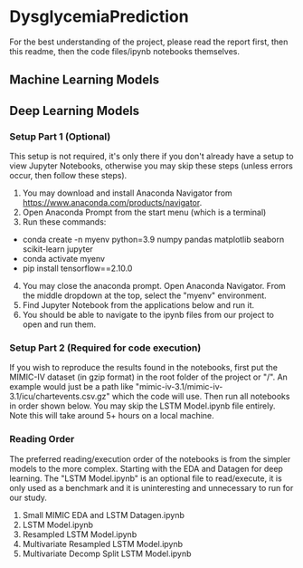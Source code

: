 # DysglycemiaPrediction

For the best understanding of the project, please read the report first, then this readme, then the code files/ipynb notebooks themselves.

## Machine Learning Models

## Deep Learning Models

### Setup Part 1 (Optional)

This setup is not required, it's only there if you don't already have a setup to view Jupyter Notebooks, otherwise you may skip these steps (unless errors occur, then follow these steps).

1. You may download and install Anaconda Navigator from https://www.anaconda.com/products/navigator.
2. Open Anaconda Prompt from the start menu (which is a terminal)
3. Run these commands:

- conda create -n myenv python=3.9 numpy pandas matplotlib seaborn scikit-learn jupyter
- conda activate myenv
- pip install tensorflow==2.10.0

4. You may close the anaconda prompt. Open Anaconda Navigator. From the middle dropdown at the top, select the "myenv" environment.
5. Find Jupyter Notebook from the applications below and run it.
6. You should be able to navigate to the ipynb files from our project to open and run them.

### Setup Part 2 (Required for code execution)
If you wish to reproduce the results found in the notebooks, first put the MIMIC-IV dataset (in gzip format) in the root folder of the project or "/". An example would just be a path like "mimic-iv-3.1/mimic-iv-3.1/icu/chartevents.csv.gz" which the code will use. Then run all notebooks in order shown below. You may skip the LSTM Model.ipynb file entirely. Note this will take around 5+ hours on a local machine.

### Reading Order

The preferred reading/execution order of the notebooks is from the simpler models to the more complex. Starting with the EDA and Datagen for deep learning. The "LSTM Model.ipynb" is an optional file to read/execute, it is only used as a benchmark and it is uninteresting and unnecessary to run for our study.

1. Small MIMIC EDA and LSTM Datagen.ipynb
2. LSTM Model.ipynb
3. Resampled LSTM Model.ipynb
4. Multivariate Resampled LSTM Model.ipynb
5. Multivariate Decomp Split LSTM Model.ipynb



